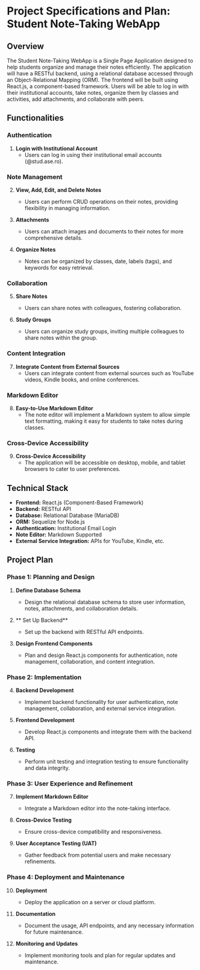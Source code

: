 # Project Specifications and Plan: Student Note-Taking WebApp

## Overview

The Student Note-Taking WebApp is a Single Page Application designed to help students organize and manage their notes efficiently. The application will have a RESTful backend, using a relational database accessed through an Object-Relational Mapping (ORM). The frontend will be built using React.js, a component-based framework. Users will be able to log in with their institutional accounts, take notes, organize them by classes and activities, add attachments, and collaborate with peers.

## Functionalities

### Authentication

1. **Login with Institutional Account**
   - Users can log in using their institutional email accounts (@stud.ase.ro).

### Note Management

2. **View, Add, Edit, and Delete Notes**
   - Users can perform CRUD operations on their notes, providing flexibility in managing information.

3. **Attachments**
   - Users can attach images and documents to their notes for more comprehensive details.

4. **Organize Notes**
   - Notes can be organized by classes, date, labels (tags), and keywords for easy retrieval.

### Collaboration

5. **Share Notes**
   - Users can share notes with colleagues, fostering collaboration.

6. **Study Groups**
   - Users can organize study groups, inviting multiple colleagues to share notes within the group.

### Content Integration

7. **Integrate Content from External Sources**
   - Users can integrate content from external sources such as YouTube videos, Kindle books, and online conferences.

### Markdown Editor

8. **Easy-to-Use Markdown Editor**
   - The note editor will implement a Markdown system to allow simple text formatting, making it easy for students to take notes during classes.

### Cross-Device Accessibility

9. **Cross-Device Accessibility**
   - The application will be accessible on desktop, mobile, and tablet browsers to cater to user preferences.

## Technical Stack

- **Frontend:** React.js (Component-Based Framework)
- **Backend:** RESTful API
- **Database:** Relational Database (MariaDB)
- **ORM:** Sequelize for Node.js
- **Authentication:** Institutional Email Login
- **Note Editor:** Markdown Supported
- **External Service Integration:** APIs for YouTube, Kindle, etc.

## Project Plan

### Phase 1: Planning and Design

1. **Define Database Schema**
   - Design the relational database schema to store user information, notes, attachments, and collaboration details.

2. ** Set Up Backend**
   - Set up the backend with RESTful API endpoints.

3. **Design Frontend Components**
   - Plan and design React.js components for authentication, note management, collaboration, and content integration.

### Phase 2: Implementation

4. **Backend Development**
   - Implement backend functionality for user authentication, note management, collaboration, and external service integration.

5. **Frontend Development**
   - Develop React.js components and integrate them with the backend API.

6. **Testing**
   - Perform unit testing and integration testing to ensure functionality and data integrity.

### Phase 3: User Experience and Refinement

7. **Implement Markdown Editor**
   - Integrate a Markdown editor into the note-taking interface.

8. **Cross-Device Testing**
   - Ensure cross-device compatibility and responsiveness.

9. **User Acceptance Testing (UAT)**
   - Gather feedback from potential users and make necessary refinements.

### Phase 4: Deployment and Maintenance

10. **Deployment**
    - Deploy the application on a server or cloud platform.

11. **Documentation**
    - Document the usage, API endpoints, and any necessary information for future maintenance.

12. **Monitoring and Updates**
    - Implement monitoring tools and plan for regular updates and maintenance.
